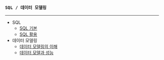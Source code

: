 ### `SQL / 데이터 모델링`

***

- SQL
  - [SQL 기본](https://github.com/han-gaeul/SQL/blob/master/notion/SQLBasic.md)
  - [SQL 활용](https://github.com/han-gaeul/SQL/blob/master/notion/SQLapplication.md)
- 데이터 모델링
  - [데이터 모델링의 이해](https://github.com/han-gaeul/SQL/blob/master/notion/datemodeling.md)
  - [데이터 모델과 성능](https://github.com/han-gaeul/SQL/blob/master/notion/dataModels.md)

